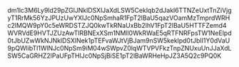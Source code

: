 dm1lc3M6Ly9ld29pZGlJNklDSXlJaXdLSW5Ceklqb2dJakl6TTNZeUxtTnZiVjgyT1RrMk56YzJPUzUwYXlJc0NpSmhaR1FpT2lBaU5qazVOamMzTmprdWRHc2lMQW9pY0c5eWRDSTZJQ0kwTkRNaUxBb2lhV1FpT2lBaU5HTTFZemd4WVRVdE9HVTJZUzAwTlRBNExXSm1NMll0WkRWaE5qRTFNRFpsTW1NeElpd0tJbUZwWkNJNklDSXlNek1pTEFvaWJtVjBJam9nSW5keklpd0tJblI1Y0dVaU9pQWlibTl1WlNJc0NpSm9iM04wSWpvZ0lqWTVPVFkzTnpZNUxuUnJJaXdLSW5CaGRHZ2lPaUFpTHlJc0NpSjBiSE1pT2lBaWRHeHpJZ3A5Q2c9PQ0K
